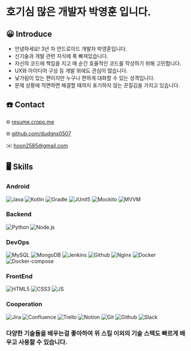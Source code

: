 # 호기심 많은 개발자 박영훈 입니다.

## 😀 Introduce

- 안녕하세요! 3년 차 안드로이드 개발자 박영훈입니다.
- 신기술과 개발 관련 지식에 푹 빠져있습니다.
- 자신의 코드에 책임을 지고 매 순간 효율적인 코드를 작성하기 위해 고민합니다.
- UX와 아이디어 구상 등 개발 외에도 관심이 많습니다.
- 낯가림이 있는 편이지만 누구나 편하게 대화할 수 있는 성격입니다.
- 문제 상황에 직면하면 해결할 때까지 포기하지 않는 끈질김을 가지고 있습니다.

## ☎️ Contact

🌐  [resume.cropo.me](https://resume.cropo.me)

🌐  [github.com/dudgns0507](http://github.com/dudgns0507)

✉️  [hoon2585@gmail.com](mailto:hoon2585@gmail.com)

## 🖥️ Skills

### Android

![Java](https://img.shields.io/badge/-Java-000000?style=flat&logo=Java)
![Kotlin](https://img.shields.io/badge/-Kotlin-000000?style=flat&logo=Kotlin)
![Gradle](https://img.shields.io/badge/-Gradle-000000?style=flat&logo=Gradle)
![JUnit5](https://img.shields.io/badge/-JUnit5-000000?style=flat&logo=JUnit5)
![Mockito](https://img.shields.io/badge/-Mockito-000000?style=flat&logo=Mockito)
![MVVM](https://img.shields.io/badge/-MVVM-000000?style=flat&logo=MVVM)

### Backend

![Python](https://img.shields.io/badge/-Python-000000?style=flat&logo=Python)
![Node.js](https://img.shields.io/badge/-Node.js-000000?style=flat&logo=Node.js)

### DevOps

![MySQL](https://img.shields.io/badge/-MySQL-000000?style=flat&logo=MySQL)
![MongoDB](https://img.shields.io/badge/-MongoDB-000000?style=flat&logo=MongoDB)
![Jenkins](https://img.shields.io/badge/-Jenkins-000000?style=flat&logo=Jenkins)
![Github](https://img.shields.io/badge/-GithubAction-000000?style=flat&logo=Github)
![Nginx](https://img.shields.io/badge/-Nginx-000000?style=flat&logo=Nginx)
![Docker](https://img.shields.io/badge/-Docker-000000?style=flat&logo=Docker)
![Docker-compose](https://img.shields.io/badge/-DockerCompose-000000?style=flat&logo=Docker)
### FrontEnd

![HTML5](https://img.shields.io/badge/-HTML5-000000?style=flat&logo=HTML5)
![CSS3](https://img.shields.io/badge/-CSS3-000000?style=flat&logo=CSS3)
![JS](https://img.shields.io/badge/-Javascript-000000?style=flat&logo=Javascript)

### Cooperation

![Jira](https://img.shields.io/badge/-Jira-000000?style=flat&logo=Jira)
![Confluence](https://img.shields.io/badge/-Confluence-000000?style=flat&logo=Confluence)
![Trello](https://img.shields.io/badge/-Trello-000000?style=flat&logo=Trello)
![Notion](https://img.shields.io/badge/-Notion-000000?style=flat&logo=Notion)
![Git](https://img.shields.io/badge/-Git-000000?style=flat&logo=Git)
![Github](https://img.shields.io/badge/-Github-000000?style=flat&logo=Github)
![Slack](https://img.shields.io/badge/-Slack-000000?style=flat&logo=Slack)
  
### 다양한 기술들을 배우는걸 좋아하여 위 스킬 이외의 기술 스택도 빠르게 배우고 사용할 수 있습니다.